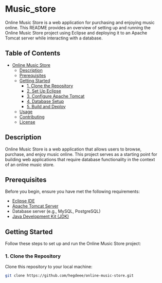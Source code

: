# Music_store

Online Music Store is a web application for purchasing and enjoying music online. This README provides an overview of setting up and running the Online Music Store project using Eclipse and deploying it to an Apache Tomcat server while interacting with a database.

## Table of Contents

- [Online Music Store](#online-music-store)
  - [Description](#description)
  - [Prerequisites](#prerequisites)
  - [Getting Started](#getting-started)
    - [1. Clone the Repository](#1-clone-the-repository)
    - [2. Set Up Eclipse](#2-set-up-eclipse)
    - [3. Configure Apache Tomcat](#3-configure-apache-tomcat)
    - [4. Database Setup](#4-database-setup)
    - [5. Build and Deploy](#5-build-and-deploy)
  - [Usage](#usage)
  - [Contributing](#contributing)
  - [License](#license)

## Description

Online Music Store is a web application that allows users to browse, purchase, and enjoy music online. This project serves as a starting point for building web applications that require database functionality in the context of an online music store.

## Prerequisites

Before you begin, ensure you have met the following requirements:

- [Eclipse IDE](https://www.eclipse.org/downloads/)
- [Apache Tomcat Server](http://tomcat.apache.org/)
- Database server (e.g., MySQL, PostgreSQL)
- [Java Development Kit (JDK)](https://www.oracle.com/java/technologies/javase-downloads.html)

## Getting Started

Follow these steps to set up and run the Online Music Store project:

### 1. Clone the Repository

Clone this repository to your local machine:

```bash
git clone https://github.com/hegdeee/online-music-store.git
